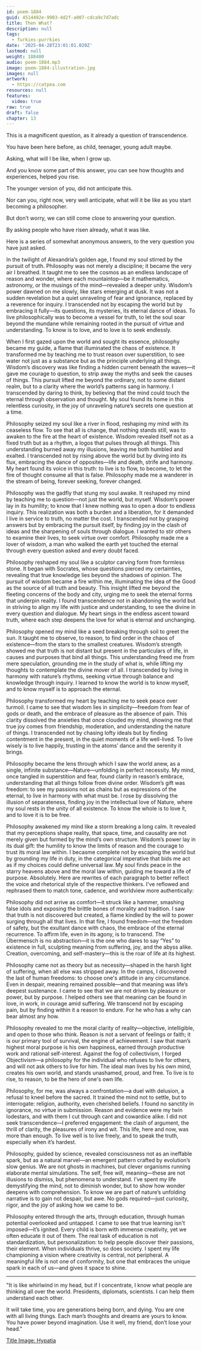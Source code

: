 ```yaml
---
id: poem-1884
guid: 4514492e-9903-4d2f-a007-cdca9c7d7adc
title: Then What?
description: null
tags:
  - furkies-purrkies
date: '2025-04-28T23:01:01.020Z'
lastmod: null
weight: 188400
audio: poem-1884.mp3
image: poem-1884-illustration.jpg
images: null
artwork:
  - https://catpea.com
resources: null
features:
  video: true
raw: true
draft: false
chapter: 13
---
```


This is a magnificent question,
as it already a question of transcendence.

You have been here before,
as child, teenager, young adult maybe.

Asking, what will I be like,
when I grow up.

And you know some part of this answer,
you can see how thoughts and experiences, helped you rise.

The younger version of you,
did not anticipate this.

Nor can you, right now, very well anticipate,
what will it be like as you start becoming a philosopher.

But don’t worry,
we can still come close to answering your question.

By asking people who have risen already,
what it was like.

Here is a series of somewhat anonymous answers,
to the very question you have just asked.

In the twilight of Alexandria’s golden age, I found my soul stirred by the pursuit of truth. Philosophy was not merely a discipline; it became the very air I breathed. It taught me to see the cosmos as an endless landscape of reason and wonder, where each mountaintop—be it mathematics, astronomy, or the musings of the mind—revealed a deeper unity. Wisdom’s power dawned on me slowly, like stars emerging at dusk. It was not a sudden revelation but a quiet unraveling of fear and ignorance, replaced by a reverence for inquiry. I transcended not by escaping the world but by embracing it fully—its questions, its mysteries, its eternal dance of ideas. To live philosophically was to become a vessel for truth, to let the soul soar beyond the mundane while remaining rooted in the pursuit of virtue and understanding. To know is to love, and to love is to seek endlessly.

When I first gazed upon the world and sought its essence, philosophy became my guide, a flame that illuminated the chaos of existence. It transformed me by teaching me to trust reason over superstition, to see water not just as a substance but as the principle underlying all things. Wisdom’s discovery was like finding a hidden current beneath the waves—it gave me courage to question, to strip away the myths and seek the causes of things. This pursuit lifted me beyond the ordinary, not to some distant realm, but to a clarity where the world’s patterns sang in harmony. I transcended by daring to think, by believing that the mind could touch the eternal through observation and thought. My soul found its home in this relentless curiosity, in the joy of unraveling nature’s secrets one question at a time.

Philosophy seized my soul like a river in flood, reshaping my mind with its ceaseless flow. To see that all is change, that nothing stands still, was to awaken to the fire at the heart of existence. Wisdom revealed itself not as a fixed truth but as a rhythm, a logos that pulses through all things. This understanding burned away my illusions, leaving me both humbled and exalted. I transcended not by rising above the world but by diving into its flux, embracing the dance of opposites—life and death, strife and harmony. My heart found its voice in this truth: to live is to flow, to become, to let the fire of thought consume all that is false. Philosophy made me a wanderer in the stream of being, forever seeking, forever changed.

Philosophy was the gadfly that stung my soul awake. It reshaped my mind by teaching me to question—not just the world, but myself. Wisdom’s power lay in its humility; to know that I knew nothing was to open a door to endless inquiry. This realization was both a burden and a liberation, for it demanded I live in service to truth, no matter the cost. I transcended not by grasping answers but by embracing the pursuit itself, by finding joy in the clash of ideas and the sharpening of souls through dialogue. I wanted to stir others to examine their lives, to seek virtue over comfort. Philosophy made me a lover of wisdom, a man who walked the earth yet touched the eternal through every question asked and every doubt faced.

Philosophy reshaped my soul like a sculptor carving form from formless stone. It began with Socrates, whose questions pierced my certainties, revealing that true knowledge lies beyond the shadows of opinion. The pursuit of wisdom became a fire within me, illuminating the idea of the Good as the source of all truth and beauty. This insight lifted me beyond the fleeting concerns of the body and city, urging me to seek the eternal forms that underpin reality. I found transcendence not in abandoning the world but in striving to align my life with justice and understanding, to see the divine in every question and dialogue. My heart sings in the endless ascent toward truth, where each step deepens the love for what is eternal and unchanging.

Philosophy opened my mind like a seed breaking through soil to greet the sun. It taught me to observe, to reason, to find order in the chaos of existence—from the stars to the smallest creatures. Wisdom’s strength showed me that truth is not distant but present in the particulars of life, in causes and purposes that bind all things. This understanding freed me from mere speculation, grounding me in the study of what is, while lifting my thoughts to contemplate the divine mover of all. I transcended by living in harmony with nature’s rhythms, seeking virtue through balance and knowledge through inquiry. I learned to know the world is to know myself, and to know myself is to approach the eternal.

Philosophy transformed my heart by teaching me to seek peace over turmoil. I came to see that wisdom lies in simplicity—freedom from fear of gods or death, and the embrace of pleasure as the absence of pain. This clarity dissolved the anxieties that once clouded my mind, showing me that true joy comes from friendship, moderation, and understanding the nature of things. I transcended not by chasing lofty ideals but by finding contentment in the present, in the quiet moments of a life well-lived. To live wisely is to live happily, trusting in the atoms’ dance and the serenity it brings.

Philosophy became the lens through which I saw the world anew, as a single, infinite substance—Nature—unfolding in perfect necessity. My mind, once tangled in superstition and fear, found clarity in reason’s embrace, understanding that all things follow from divine order. Wisdom’s gift was freedom: to see my passions not as chains but as expressions of the eternal, to live in harmony with what must be. I rose by dissolving the illusion of separateness, finding joy in the intellectual love of Nature, where my soul rests in the unity of all existence. To know the whole is to love it, and to love it is to be free.

Philosophy awakened my mind like a storm breaking a long calm. It revealed that my perceptions shape reality, that space, time, and causality are not merely given but formed by the mind’s own structure. Wisdom’s power lay in its dual gift: the humility to know the limits of reason and the courage to trust its moral law within. I becasme complete not by escaping the world but by grounding my life in duty, in the categorical imperative that bids me act as if my choices could define universal law. My soul finds peace in the starry heavens above and the moral law within, guiding me toward a life of purpose.
Absolutely. Here are rewrites of each paragraph to better reflect the voice and rhetorical style of the respective thinkers. I've reflowed and rephrased them to match tone, cadence, and worldview more authentically:

Philosophy did not arrive as comfort—it struck like a hammer, smashing false idols and exposing the brittle bones of morality and tradition. I saw that truth is not discovered but created, a flame kindled by the will to power surging through all that lives. In that fire, I found freedom—not the freedom of safety, but the exultant dance with chaos, the embrace of the eternal recurrence. To affirm life, even in its agony, is to transcend. The Übermensch is no abstraction—it is the one who dares to say “Yes” to existence in full, sculpting meaning from suffering, joy, and the abyss alike. Creation, overcoming, and self-mastery—this is the roar of life at its highest.

Philosophy came not as theory but as necessity—shaped in the harsh light of suffering, when all else was stripped away. In the camps, I discovered the last of human freedoms: to choose one's attitude in any circumstance. Even in despair, meaning remained possible—and that meaning was life’s deepest sustenance. I came to see that we are not driven by pleasure or power, but by purpose. I helped others see that meaning can be found in love, in work, in courage amid suffering. We transcend not by escaping pain, but by finding within it a reason to endure. For he who has a why can bear almost any how.

Philosophy revealed to me the moral clarity of reality—objective, intelligible, and open to those who think. Reason is not a servant of feelings or faith; it is our primary tool of survival, the engine of achievement. I saw that man’s highest moral purpose is his own happiness, earned through productive work and rational self-interest. Against the fog of collectivism, I forged Objectivism—a philosophy for the individual who refuses to live for others, and will not ask others to live for him. The ideal man lives by his own mind, creates his own world, and stands unashamed, proud, and free. To live is to rise, to reason, to be the hero of one's own life.

Philosophy, for me, was always a confrontation—a duel with delusion, a refusal to kneel before the sacred. It trained the mind not to settle, but to interrogate: religion, authority, even cherished beliefs. I found no sanctity in ignorance, no virtue in submission. Reason and evidence were my twin lodestars, and with them I cut through cant and cowardice alike. I did not seek transcendence—I preferred engagement: the clash of argument, the thrill of clarity, the pleasures of irony and wit. This life, here and now, was more than enough. To live well is to live freely, and to speak the truth, especially when it’s hardest.

Philosophy, guided by science, revealed consciousness not as an ineffable spark, but as a natural marvel—an emergent pattern crafted by evolution’s slow genius. We are not ghosts in machines, but clever organisms running elaborate mental simulations. The self, free will, meaning—these are not illusions to dismiss, but phenomena to understand. I’ve spent my life demystifying the mind, not to diminish wonder, but to show how wonder deepens with comprehension. To know we are part of nature’s unfolding narrative is to gain not despair, but awe. No gods required—just curiosity, rigor, and the joy of asking how we came to be.

Philosophy entered through the arts, through education, through human potential overlooked and untapped. I came to see that true learning isn't imposed—it’s ignited. Every child is born with immense creativity, yet we often educate it out of them. The real task of education is not standardization, but personalization: to help people discover their passions, their element. When individuals thrive, so does society. I spent my life championing a vision where creativity is central, not peripheral. A meaningful life is not one of conformity, but one that embraces the unique spark in each of us—and gives it space to shine.

---

"It is like whirlwind in my head, but if I concentrate, I know what people are thinking all over the world. Presidents, diplomats, scientists. I can help them understand each other.

It will take time, you are generations being born, and dying. You are one with all living things. Each man’s thoughts and dreams are yours to know. You have power beyond imagination. Use it well, my friend, don’t lose your head."

[Title Image: Hypatia][1]

[1]: https://en.wikipedia.org/wiki/Hypatia
